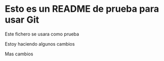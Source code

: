 # Esto es un README de prueba para usar Git

Este fichero se usara como prueba

Estoy haciendo algunos cambios

Mas cambios
